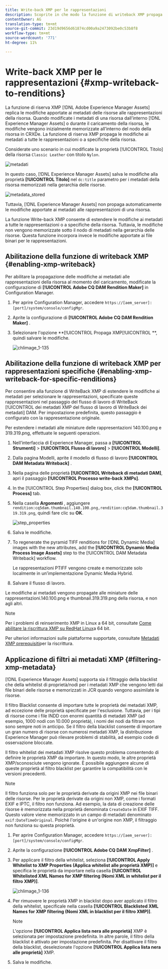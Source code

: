 ```yaml
---
title: Write-back XMP per le rappresentazioni
description: Scoprite in che modo la funzione di writeback XMP propaga le modifiche dei metadati per una risorsa a tutte le rappresentazioni o a specifiche della risorsa.
contentOwner: AG
translation-type: tm+mt
source-git-commit: 23d19d9656d61874cd00a9a2473092be0c53b8f8
workflow-type: tm+mt
source-wordcount: '771'
ht-degree: 11%

---
```



# Write-back XMP per le rappresentazioni {#xmp-writeback-to-renditions}

La funzione di riserva XMP [!DNL Adobe Experience Manager Assets] replica le modifiche apportate ai metadati delle risorse alle rappresentazioni della risorsa. Quando modificate i metadati di una risorsa dall’interno [!DNL Experience Manager Assets] o durante il caricamento della risorsa, le modifiche vengono inizialmente memorizzate all’interno del nodo della risorsa in CRXDe. La funzione di riserva XMP propaga le modifiche ai metadati a tutte le rappresentazioni o a specifiche della risorsa.

Considerate uno scenario in cui modificate la proprietà [!UICONTROL Titolo] della risorsa `Classic Leather` con titolo `Nylon`.

![metadati](assets/metadata.png)

In questo caso, [!DNL Experience Manager Assets] salva le modifiche alla proprietà **[!UICONTROL Titolo]** nel `dc:title` parametro per i metadati della risorsa memorizzati nella gerarchia delle risorse.

![metadata_stored](assets/metadata_stored.png)

Tuttavia, [!DNL Experience Manager Assets] non propaga automaticamente le modifiche apportate ai metadati alle rappresentazioni di una risorsa.

La funzione Write-back XMP consente di estendere le modifiche ai metadati a tutte le rappresentazioni o a specifiche della risorsa. Tuttavia, le modifiche non vengono memorizzate sotto il nodo di metadati nella gerarchia delle risorse. Questa funzione incorpora invece le modifiche apportate ai file binari per le rappresentazioni.

## Abilitazione della funzione di writeback XMP {#enabling-xmp-writeback}

Per abilitare la propagazione delle modifiche ai metadati alle rappresentazioni della risorsa al momento del caricamento, modificate la configurazione di **[!UICONTROL Adobe CQ DAM Rendition Maker]** in Configuration Manager.

1. Per aprire Configuration Manager, accedere `https://[aem_server]:[port]/system/console/configMgr`.
1. Aprite la configurazione di **[!UICONTROL Adobe CQ DAM Rendition Maker]** .
1. Selezionare l&#39;opzione **[!UICONTROL Propaga XMP[!UICONTROL **, quindi salvare le modifiche.

   ![chlimage_1-135](assets/chlimage_1-346.png)

## Abilitazione della funzione di writeback XMP per rappresentazioni specifiche {#enabling-xmp-writeback-for-specific-renditions}

Per consentire alla funzione di WriteBack XMP di estendere le modifiche ai metadati per selezionare le rappresentazioni, specificate queste rappresentazioni nel passaggio del flusso di lavoro di WriteBack [!UICONTROL dei metadati XMP del flusso di lavoro di WriteBack dei metadati] DAM. Per impostazione predefinita, questo passaggio è configurato con la rappresentazione originale.

Per estendere i metadati alle miniature delle rappresentazioni 140.100.png e 319.319.png, effettuate le seguenti operazioni.

1. Nell’interfaccia di Experience Manager, passa a **[!UICONTROL Strumenti]** > **[!UICONTROL Flusso di lavoro]** > **[!UICONTROL Modelli]**.
1. Dalla pagina Modelli, aprite il modello di flusso di lavoro **[!UICONTROL DAM Metadata Writeback]** .
1. Nella pagina delle proprietà **[!UICONTROL Writeback di metadati DAM]**, apri il passaggio **[!UICONTROL Processo write-back XMPs]**.
1. In the [!UICONTROL Step Properties] dialog box, click the **[!UICONTROL Process]** tab.
1. Nella casella **Argomenti** , aggiungere `rendition:cq5dam.thumbnail.140.100.png,rendition:cq5dam.thumbnail.319.319.png`, quindi fare clic su **OK**.

   ![step_properties](assets/step_properties.png)

1. Salva le modifiche.
1. To regenerate the pyramid TIFF renditions for [!DNL Dynamic Media] images with the new attributes, add the **[!UICONTROL Dynamic Media Process Image Assets]** step to the [!UICONTROL DAM Metadata Writeback] workflow.

   Le rappresentazioni PTIFF vengono create e memorizzate solo localmente in un’implementazione Dynamic Media Hybrid.

1. Salvare il flusso di lavoro.

Le modifiche ai metadati vengono propagate alle miniature delle rappresentazioni.140.100.png e thumbnail.319.319.png della risorsa, e non agli altri.

>[!NOTE]
>
>Per i problemi di reinserimento XMP in Linux a 64 bit, consultate [Come abilitare la riscrittura XMP su RedHat Linux](https://helpx.adobe.com/experience-manager/kb/enable-xmp-write-back-64-bit-redhat.html)a 64 bit.
>
>Per ulteriori informazioni sulle piattaforme supportate, consultate [Metadati XMP prerequisiti](/help/sites-deploying/technical-requirements.md#requirements-for-aem-assets-xmp-metadata-write-back)per la riscrittura.

## Applicazione di filtri ai metadati XMP {#filtering-xmp-metadata}

[!DNL Experience Manager Assets] supporta sia il filtraggio della blacklist che della whitelist di proprietà/nodi per i metadati XMP che vengono letti dai file binari delle risorse e memorizzati in JCR quando vengono assimilate le risorse.

Il filtro Blacklist consente di importare tutte le proprietà dei metadati XMP, ad eccezione delle proprietà specificate per l&#39;esclusione. Tuttavia, per i tipi di risorse come i file INDD con enormi quantità di metadati XMP (ad esempio, 1000 nodi con 10.000 proprietà), i nomi dei nodi da filtrare non sono sempre noti in anticipo. Se il filtro della blacklist consente di importare un gran numero di risorse con numerosi metadati XMP, la distribuzione Experience Manager può rilevare problemi di stabilità, ad esempio code di osservazione bloccate.

Il filtro whitelist dei metadati XMP risolve questo problema consentendo di definire le proprietà XMP da importare. In questo modo, le altre proprietà XMP/sconosciute vengono ignorate. È possibile aggiungere alcune di queste proprietà al filtro blacklist per garantire la compatibilità con le versioni precedenti.

>[!NOTE]
>
>Il filtro funziona solo per le proprietà derivate da origini XMP nei file binari delle risorse. Per le proprietà derivate da origini non XMP, come i formati EXIF e IPTC, il filtro non funziona. Ad esempio, la data di creazione delle risorse è memorizzata nella proprietà denominata `CreateDate` in EXIF TIFF. Questo valore viene memorizzato in un campo di metadati denominato `exif:DateTimeOriginal`. Poiché l&#39;origine è un&#39;origine non XMP, il filtraggio non funziona su questa proprietà.

1. Per aprire Configuration Manager, accedere `https://[aem_server]:[port]/system/console/configMgr`.
1. Aprite la configurazione **[!UICONTROL Adobe CQ DAM XmpFilter]** .
1. Per applicare il filtro della whitelist, seleziona **[!UICONTROL Apply Whitelist to XMP Properties (Applica whitelist alle proprietà XMP)]** e specifica le proprietà da importare nella casella **[!UICONTROL Whitelisted XML Names for XMP filtering (Nomi XML in whitelist per il filtro XMP)]**.

   ![chlimage_1-136](assets/chlimage_1-347.png)

1. Per rimuovere le proprietà XMP in blacklist dopo aver applicato il filtro della whitelist, specificale nella casella **[!UICONTROL Blacklisted XML Names for XMP filtering (Nomi XML in blacklist per il filtro XMP)]**.

   >[!NOTE]
   >
   >L&#39;opzione **[!UICONTROL Applica lista nera alle proprietà]** XMP è selezionata per impostazione predefinita. In altre parole, il filtro della blacklist è attivato per impostazione predefinita. Per disattivare il filtro della blacklist, deselezionate l&#39;opzione **[!UICONTROL Applica lista nera alle proprietà]** XMP.

1. Salva le modifiche.
